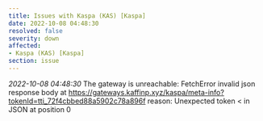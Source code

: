 ```yaml
---
title: Issues with Kaspa (KAS) [Kaspa]
date: 2022-10-08 04:48:30
resolved: false
severity: down
affected:
- Kaspa (KAS) [Kaspa]
section: issue
---
```


*2022-10-08 04:48:30* The gateway is unreachable: FetchError invalid json response body at https://gateways.kaffinp.xyz/kaspa/meta-info?tokenId=tti_72f4cbbed88a5902c78a896f reason: Unexpected token < in JSON at position 0